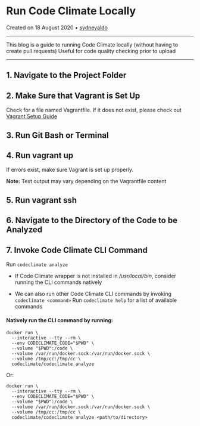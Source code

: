 # Run Code Climate Locally

Created on 18 August 2020 • [sydneyaldo](https://github.com/sydneyaldo)

---
This blog is a guide to running Code Climate locally (without having to create pull requests)
Useful for code quality checking prior to upload

---


## 1. Navigate to the Project Folder

## 2. Make Sure that Vagrant is Set Up

Check for a file named Vagrantfile. If it does not exist, please check out [Vagrant Setup Guide](https://learn.hashicorp.com/collections/vagrant/getting-started)

## 3. Run Git Bash or Terminal

## 4. Run vagrant up

If errors exist, make sure Vagrant is set up properly.

**Note:** Text output may vary depending on the Vagrantfile content

## 5. Run vagrant ssh

## 6. Navigate to the Directory of the Code to be Analyzed

## 7. Invoke Code Climate CLI Command

Run `codeclimate analyze`

- If Code Climate wrapper is not installed in */usr/local/bin*, consider running the CLI commands natively 

- We can also run other Code Climate CLI commands by invoking `codeclimate <command>`
	Run `codeclimate help` for a list of available commands
 

#### Natively run the CLI command by running:

```
docker run \
  --interactive --tty --rm \
  --env CODECLIMATE_CODE="$PWD" \
  --volume "$PWD":/code \
  --volume /var/run/docker.sock:/var/run/docker.sock \
  --volume /tmp/cc:/tmp/cc \
  codeclimate/codeclimate analyze
 ```

Or: 

```
docker run \
  --interactive --tty --rm \
  --env CODECLIMATE_CODE="$PWD" \
  --volume "$PWD":/code \
  --volume /var/run/docker.sock:/var/run/docker.sock \
  --volume /tmp/cc:/tmp/cc \
  codeclimate/codeclimate analyze <path/to/directory>
 ```